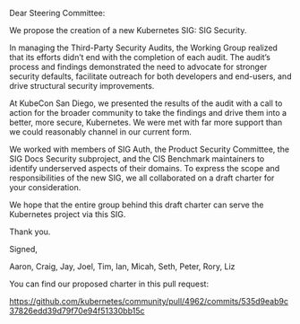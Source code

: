 Dear Steering Committee:


We propose the creation of a new Kubernetes SIG: SIG Security.


In managing the Third-Party Security Audits, the Working Group realized that its efforts didn’t end with the completion of each audit. The audit’s process and findings demonstrated the need to advocate for stronger security defaults, facilitate outreach for both developers and end-users, and drive structural security improvements.

At KubeCon San Diego, we presented the results of the audit with a call to action for the broader community to take the findings and drive them into a better, more secure, Kubernetes. We were met with far more support than we could reasonably channel in our current form.

We worked with members of SIG Auth, the Product Security Committee, the SIG Docs Security subproject, and the CIS Benchmark maintainers to identify underserved aspects of their domains. To express the scope and responsibilities of the new SIG, we all collaborated on a draft charter for your consideration. 

We hope that the entire group behind this draft charter can serve the Kubernetes project via this SIG.

Thank you.

Signed,


Aaron, Craig, Jay, Joel, Tim, Ian, Micah, Seth, Peter, Rory, Liz



You can find our proposed charter in this pull request:

https://github.com/kubernetes/community/pull/4962/commits/535d9eab9c37826edd39d79f70e94f51330bb15c
